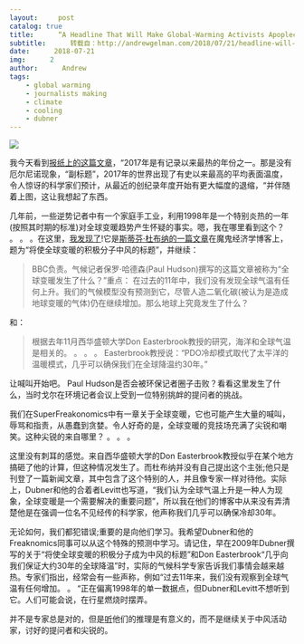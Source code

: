 ```yaml
---
layout:     post
catalog: true
title:      “A Headline That Will Make Global-Warming Activists Apoplectic”
subtitle:      转载自：http://andrewgelman.com/2018/07/21/headline-will-make-global-warming-activists-apoplectic/
date:      2018-07-21
img:      2
author:      Andrew
tags:
    - global warming
    - journalists making
    - climate
    - cooling
    - dubner
---
```



[![](http://andrewgelman.com/wp-content/uploads/2018/01/Screen-Shot-2018-01-19-at-2.36.16-PM-1024x643.png)
](http://andrewgelman.com/wp-content/uploads/2018/01/Screen-Shot-2018-01-19-at-2.36.16-PM.png)

我今天看到[报纸上的这篇文章](https://www.nytimes.com/interactive/2018/01/18/climate/hottest-year-2017.html)，“2017年是有记录以来最热的年份之一。那是没有厄尔尼诺现象，“副标题”，2017年的世界出现了有史以来最高的平均表面温度，令人惊讶的科学家们预计，从最近的创纪录年度开始有更大幅度的退缩，“并伴随着上图，这让我想起了东西。

几年前，一些逆势记者中有一个家庭手工业，利用1998年是一个特别炎热的一年(按照其时期的标准)对全球变暖趋势产生怀疑的事实。嗯，我在哪里看到这个？ 。 。 。在这里，[我发现了](http://andrewgelman.com/2009/10/17/my_review_of_fr)!它是[斯蒂芬·杜布纳的一篇文章](https://web.archive.org/web/20170524023553/http:/freakonomics.com/2009/10/15/a-headline-that-will-make-global-warming-activists-apoplectic)在魔鬼经济学博客上，题为“将使全球变暖的积极分子中风的标题”，并继续：


> BBC负责。气候记者保罗·哈德森(Paul Hudson)撰写的这篇文章被称为“全球变暖发生了什么？”重点：
在过去的11年中，我们没有发现全球气温有任何上升。我们的气候模型没有预测到它，尽管人造二氧化碳(被认为是造成地球变暖的气体)仍在继续增加。那么地球上究竟发生了什么？

和：

> 根据去年11月西华盛顿大学Don Easterbrook教授的研究，海洋和全球气温是相关的。 。 。 。 Easterbrook教授说：“PDO冷却模式取代了太平洋的温暖模式，几乎可以确保我们在全球降温约30年。”

让喊叫开始吧。 Paul Hudson是否会被环保记者圈子击败？看看这里发生了什么，当时戈尔在环境记者会议上受到一位特别挑衅的提问者的挑战。

我们在SuperFreakonomics中有一章关于全球变暖，它也可能产生大量的喊叫，辱骂和指责，从愚蠢到贪婪。令人好奇的是，全球变暖的竞技场充满了尖锐和嘲笑。这种尖锐的来自哪里？ 。 。 。

这里没有刺耳的感觉。来自西华盛顿大学的Don Easterbrook教授似乎在某个地方搞砸了他的计算，但这种情况发生了。而杜布纳并没有自己提出这个主张;他只是刊登了一篇新闻文章，其中包含了这个特别的人，并且像专家一样对待他。实际上，Dubner和他的合着者Levitt也写道，“我们认为全球气温上升是一种人为现象，全球变暖是一个需要解决的重要问题”，所以我在他们的博客中从来没有弄清楚他是在强调一位名不见经传的科学家，他声称我们几乎可以确保冷却30年。

无论如何，我们都犯错误;重要的是向他们学习。我希望Dubner和他的Freaknomics同事可以从这个特殊的预测中学习。请记住，早在2009年Dubner撰写的关于“将使全球变暖的积极分子成为中风的标题”和Don Easterbrook“几乎向我们保证大约30年的全球降温”时，实际的气候科学专家告诉我们事情会越来越热。专家们指出，经常会有一些声称，例如“过去11年来，我们没有观察到全球气温有任何增加。 。 “正在偏离1998年的单一数据点，但Dubner和Levitt不想听到它。人们可能会说，在行星燃烧时摆弄。

并不是专家总是对的，但是[听](http://www.realclimate.org/index.php/archives/2009/10/an-open-letter-to-steve-levitt)他们的推理是有意义的，而不是继续关于中风活动家，讨好的提问者和尖锐的。

